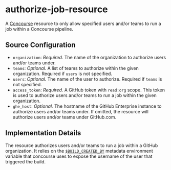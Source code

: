 # authorize-job-resource

A [Concourse](https://concourse-ci.org/) resource to only allow specified users and/or teams to run a job within a
Concourse pipeline.

## Source Configuration

* `organization`: *Required.* The name of the organization to authorize users and/or teams under.
* `teams`: *Optional.* A list of teams to authorize within the given organization. Required if `users` is not specified.
* `users`: *Optional.* The name of the user to authorize. Required if `teams` is not specified.
* `access_token`: *Required.* A GitHub token with `read:org` scope. This token is used to authorize users and/or teams
  to run a job within the given organization.
* `ghe_host`: *Optional.* The hostname of the GitHub Enterprise instance to authorize users and/or teams under. If
  omitted, the resource will authorize users and/or teams under GitHub.com.

## Implementation Details

The resource authorizes users and/or teams to run a job within a GitHub organization. It relies on
the [`$BUILD_CREATED_BY`](https://concourse-ci.org/implementing-resource-types.html#resource-metadata) metadata
environment variable that concourse uses to expose the username of the user that triggered the build.
